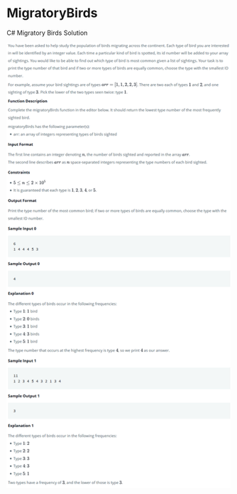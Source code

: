 # MigratoryBirds
 C# Migratory Birds Solution
 
![](https://github.com/Code-Diamond/MigratoryBirds/blob/master/MigratoryBirdsProblemStatement.PNG)
